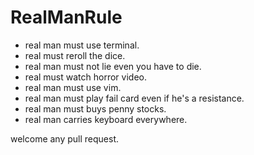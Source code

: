 # RealManRule
- real man must use terminal.
- real must reroll the dice.
- real man must not lie even you have to die.
- real must watch horror video.
- real man must use vim.
- real man must play fail card even if he's a resistance.
- real man must buys penny stocks.
- real man carries keyboard everywhere.



welcome any pull request.
